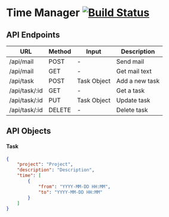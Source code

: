 # Time Manager [![Build Status](https://travis-ci.org/Gerschtli/time-manager.svg?branch=master)](https://travis-ci.org/Gerschtli/time-manager)

## API Endpoints

| URL           | Method | Input         | Description    |
|---------------|--------|---------------|----------------|
| /api/mail     | POST   | -             | Send mail      |
| /api/mail     | GET    | -             | Get mail text  |
| /api/task     | POST   | Task Object   | Add a new task |
| /api/task/:id | GET    | -             | Get a task     |
| /api/task/:id | PUT    | Task Object   | Update task    |
| /api/task/:id | DELETE | -             | Delete task    |

## API Objects

#### Task

```json
{
    "project": "Project",
    "description": "Description",
    "time": [
        {
            "from": "YYYY-MM-DD HH:MM",
            "to": "YYYY-MM-DD HH:MM"
        }
    ]
}
```
